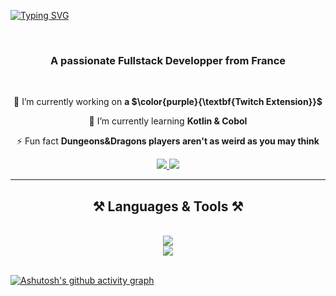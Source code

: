 [![Typing SVG](https://readme-typing-svg.demolab.com?font=Righteous&weight=500&size=30&duration=3000&pause=300&color=4991F7&center=true&vCenter=true&random=false&width=435&lines=Hi+There!+;I'm+Richard+Cambe)](https://git.io/typing-svg)

<br/>

<h3 align="center"> A passionate Fullstack Developper from France</h3>


<br/>

<div align="center">
  
  🚀 I’m currently working on **a $\color{purple}{\textbf{Twitch Extension}}$**
  
  🦊 I’m currently learning **Kotlin & Cobol**

  ⚡ Fun fact **Dungeons&Dragons players aren't as weird as you may think**
  
</div>

<div align="center">
<a href="mailto:richard.cambe@gmail.com">
  <img src="https://img.shields.io/badge/Gmail-333333?style=for-the-badge&logo=gmail&logoColor=red" />
</a>
<a href="https://www.linkedin.com/in/richard-cambe-925049141/" >
  <img src="https://img.shields.io/badge/LinkedIn-0077B5?style=for-the-badge&logo=linkedin&logoColor=white" />
</a>
</div>

<hr/>

<h2 align="center">⚒️ Languages & Tools ⚒️</h2>
<br/>
<div align="center">
  <a href="https://skillicons.dev">
    <img src="https://skillicons.dev/icons?i=html,css,javascript,python,git,github,bootstrap,figma"> </a><br>
    <img src="https://skillicons.dev/icons?i=androidstudio,c,mysql,php,kotlin,java,obsidian,ableton"> 
  </a>
</div>

<br/>

[![Ashutosh's github activity graph](https://github-readme-activity-graph.vercel.app/graph?username=Richard-Cambe&bg_color=1e3666&color=9e934c&line=f07400&point=ff9500&area=true&hide_border=true)](https://github.com/ashutosh00710/github-readme-activity-graph)




<!---
Richard-Cambe/Richard-Cambe is a ✨ special ✨ repository because its `README.md` (this file) appears on your GitHub profile.
You can click the Preview link to take a look at your changes.
--->
